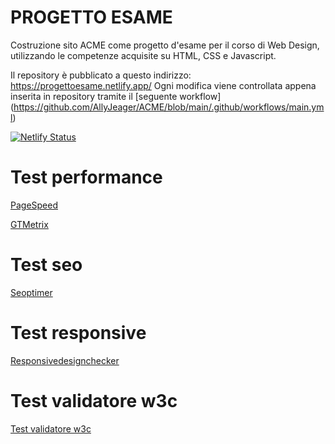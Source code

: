 
# PROGETTO ESAME
Costruzione sito ACME come progetto d'esame per il corso di Web Design, utilizzando le competenze acquisite su HTML, CSS e Javascript.

Il repository è pubblicato a questo indirizzo: https://progettoesame.netlify.app/
Ogni modifica viene controllata appena inserita in repository tramite il [seguente workflow] (https://github.com/AllyJeager/ACME/blob/main/.github/workflows/main.yml)

[![Netlify Status](https://api.netlify.com/api/v1/badges/87c9fde5-bc4a-412e-9603-c263285d2962/deploy-status)](https://app.netlify.com/sites/progettoesame/deploys)

# Test performance
[PageSpeed](https://pagespeed.web.dev/report?url=https%3A%2F%2Fgithub-netlify-boilerplate.netlify.app%2F)

[GTMetrix](https://gtmetrix.com/reports/github-netlify-boilerplate.netlify.app/6oLETqoh/)

# Test seo
[Seoptimer](https://www.seoptimer.com/github-netlify-boilerplate.netlify.app)

# Test responsive
[Responsivedesignchecker](https://responsivedesignchecker.com/checker.php?url=https%3A%2F%2Fgithub-netlify-boilerplate.netlify.app%2Facme-home.html&width=1400&height=700)

# Test validatore w3c
[Test validatore w3c](https://validator.w3.org)
